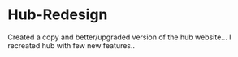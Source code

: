 # Hub-Redesign
Created a copy and better/upgraded version of the hub website...
I recreated hub with few new features..
